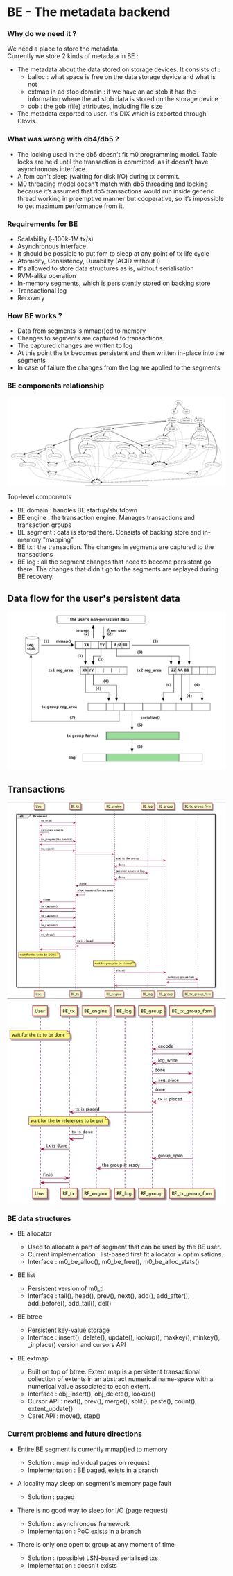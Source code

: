 # BE - The metadata backend

### Why do we need it ?

We need a place to store the metadata.  
Currently we store 2 kinds of metadata in BE :
- The metadata about the data stored on storage devices. It consists of :
	- balloc : what space is free on the data storage device and what is not
	- extmap in ad stob domain : if we have an ad stob it has the information where the ad stob data is stored on the storage device
	- cob : the gob (file) attributes, including file size
- The metadata exported to user. It's DIX which is exported through Clovis.

### What was wrong with db4/db5 ?

- The locking used in the db5 doesn't fit m0 programming model. Table locks are held until the transaction is committed, as it doesn't have asynchronous interface.
- A fom can't sleep (waiting for disk I/O) during tx commit.
- M0 threading model doesn’t match with db5 threading and locking because it’s assumed that db5 transactions would run inside generic thread working in preemptive manner but cooperative, so it’s impossible to get maximum performance from it.

### Requirements for BE

- Scalability (~100k-1M tx/s)
- Asynchronous interface
- It should be possible to put fom to sleep at any point of tx life cycle
- Atomicity, Consistency, Durability (ACID without I)
- It's allowed to store data structures as is, without serialisation
- RVM-alike operation
- In-memory segments, which is persistently stored on backing store
- Transactional log
- Recovery

### How BE works ?

- Data from segments is mmap()ed to memory
- Changes to segments are captured to transactions
- The captured changes are written to log
- At this point the tx becomes persistent and then written in-place into the segments
- In case of failure the changes from the log are applied to the segments

### BE components relationship

![be-components](/doc/be/images/be-components.png)

Top-level components
- BE domain : handles BE startup/shutdown
- BE engine : the transaction engine. Manages transactions and transaction groups
- BE segment : data is stored there. Consists of backing store and in-memory  "mapping"
- BE tx : the transaction. The changes in segments are captured to the transactions
- BE log : all the segment changes that need to become persistent go there. The changes that didn't go to the segments are replayed during BE recovery.

## Data flow for the user's persistent data  
![be-data-flow](/doc/be/images/be-data-flow-1.png)

## Transactions
![be-tx-1](/doc/be/images/be-tx-1.png)
![be-tx-2](/doc/be/images/be-tx-2.png)

### BE data structures

- BE allocator
	- Used to allocate a part of segment that can be used by the BE user.
	- Current implementation : list-based first fit allocator + optimisations.
	- Interface : m0_be_alloc(), m0_be_free(), m0_be_alloc_stats()

- BE list
	- Persistent version of m0_tl
	- Interface : tail(), head(), prev(), next(), add(), add_after(), add_before(), add_tail(), del()

- BE btree
	- Persistent key-value storage
	- Interface : insert(), delete(), update(), lookup(), maxkey(), minkey(), _inplace() version and cursors API

- BE extmap
	- Built on top of btree. Extent map is a persistent transactional collection of extents in an abstract numerical name-space with a numerical value associated to each extent.
	- Interface : obj_insert(), obj_delete(), lookup()
	- Cursor API : next(), prev(), merge(), split(), paste(), count(), extent_update()
	- Caret API : move(), step()

### Current problems and future directions

- Entire BE segment is currently mmap()ed to memory
	- Solution : map individual pages on request
	- Implementation : BE paged, exists in a branch

- A locality may sleep on segment's memory page fault
	- Solution : paged

- There is no good way to sleep for I/O (page request)
	- Solution : asynchronous framework
	- Implementation : PoC exists in a branch

- There is only one open tx group at any moment of time 
	- Solution : (possible) LSN-based serialised txs
	- Implementation : doesn't exists
